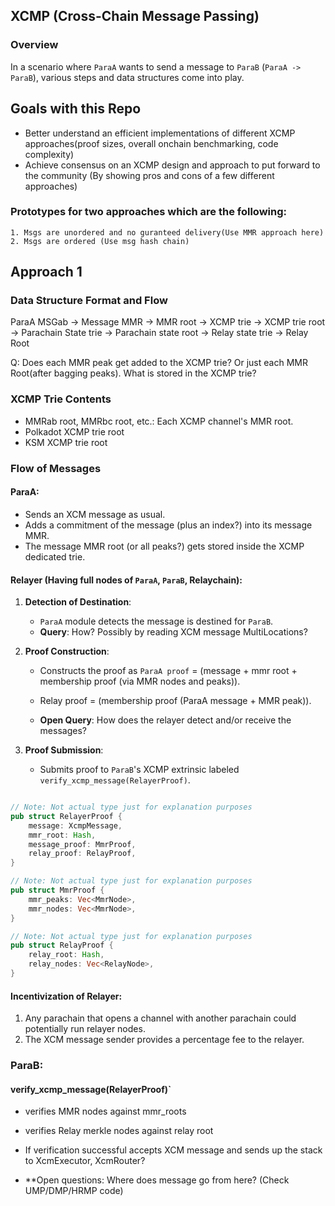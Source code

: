 ## XCMP (Cross-Chain Message Passing)

### Overview
In a scenario where `ParaA` wants to send a message to `ParaB` (`ParaA -> ParaB`), various steps and data structures come into play. 

## Goals with this Repo

- Better understand an efficient implementations of different XCMP approaches(proof sizes, overall onchain benchmarking, code complexity)
- Achieve consensus on an XCMP design and approach to put forward to the community (By showing pros and cons of a few different approaches)

### Prototypes for two approaches which are the following:
    1. Msgs are unordered and no guranteed delivery(Use MMR approach here)
    2. Msgs are ordered (Use msg hash chain)

## Approach 1

### Data Structure Format and Flow

ParaA MSGab -> Message MMR -> MMR root -> XCMP trie -> XCMP trie root -> Parachain State trie -> Parachain state root -> Relay state trie -> Relay Root

Q:
    Does each MMR peak get added to the XCMP trie? Or just each MMR Root(after bagging peaks). What is stored in the XCMP trie?


### XCMP Trie Contents

- MMRab root, MMRbc root, etc.: Each XCMP channel's MMR root.
- Polkadot XCMP trie root
- KSM XCMP trie root

### Flow of Messages

#### ParaA:

- Sends an XCM message as usual.
- Adds a commitment of the message (plus an index?) into its message MMR.
- The message MMR root (or all peaks?) gets stored inside the XCMP dedicated trie.

#### Relayer (Having full nodes of `ParaA`, `ParaB`, Relaychain):

1. **Detection of Destination**:
   - `ParaA` module detects the message is destined for `ParaB`.
   - **Query**: How? Possibly by reading XCM message MultiLocations?

2. **Proof Construction**:
   - Constructs the proof as `ParaA proof` = (message + mmr root + membership proof (via MMR nodes and peaks)).
   - Relay proof = (membership proof (ParaA message + MMR peak)).
   
   - **Open Query**: How does the relayer detect and/or receive the messages?

3. **Proof Submission**:
   - Submits proof to `ParaB`'s XCMP extrinsic labeled `verify_xcmp_message(RelayerProof)`.

```rust

// Note: Not actual type just for explanation purposes
pub struct RelayerProof {
    message: XcmpMessage,
    mmr_root: Hash,
    message_proof: MmrProof,
    relay_proof: RelayProof, 
}

// Note: Not actual type just for explanation purposes
pub struct MmrProof {
    mmr_peaks: Vec<MmrNode>,
    mmr_nodes: Vec<MmrNode>,
}

// Note: Not actual type just for explanation purposes
pub struct RelayProof {
    relay_root: Hash,
    relay_nodes: Vec<RelayNode>,
}

```

#### Incentivization of Relayer:

1. Any parachain that opens a channel with another parachain could potentially run relayer nodes.
2. The XCM message sender provides a percentage fee to the relayer.


### ParaB:

#### verify_xcmp_message(RelayerProof)`

- verifies MMR nodes against mmr_roots
- verifies Relay merkle nodes against relay root
- If verification successful accepts XCM message and sends up the stack to XcmExecutor, XcmRouter?

- **Open questions:
            Where does message go from here? (Check UMP/DMP/HRMP code)


